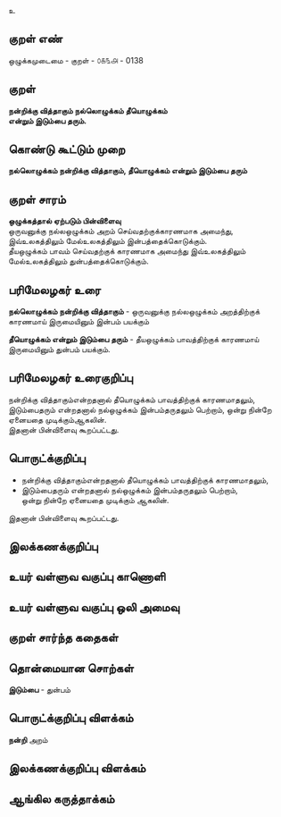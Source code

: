 உ

## குறள் எண் 

ஒழுக்கமுடைமை - குறள் - ௦௧௩௮ - 0138  

## குறள் 

**நன்றிக்கு வித்தாகும் நல்லொழுக்கம் தீயொழுக்கம்  
என்றும் இடும்பை தரும்.** 

## கொண்டு கூட்டும் முறை

**நல்லொழுக்கம் நன்றிக்கு வித்தாகும், தீயொழுக்கம் என்றும் இடும்பை தரும்**

## குறள் சாரம் 

**ஒழுக்கத்தால் ஏற்படும் பின்விளைவு**  
ஒருவனுக்கு நல்லஒழுக்கம் அறம் செய்வதற்குக்காரணமாக அமைந்து, இவ்உலகத்திலும் மேல்உலகத்திலும் இன்பத்தைக்கொடுக்கும்.  
தீயஒழுக்கம் பாவம் செய்வதற்குக் காரணமாக அமைந்து இவ்உலகத்திலும் மேல்உலகத்திலும் துன்பத்தைக்கொடுக்கும்.  

## பரிமேலழகர் உரை

**நல்லொழுக்கம் நன்றிக்கு வித்தாகும்** -  ஒருவனுக்கு நல்லஒழுக்கம் அறத்திற்குக் காரணமாய் இருமையினும் இன்பம் பயக்கும்  

**தீயொழுக்கம் என்றும் இடும்பை தரும்** - தீயஒழுக்கம் பாவத்திற்குக் காரணமாய் இருமையினும் துன்பம் பயக்கும்.   

## பரிமேலழகர் உரைகுறிப்பு   

நன்றிக்கு வித்தாகும்என்றதனால் தீயொழுக்கம் பாவத்திற்குக் காரணமாதலும், இடும்பைதரும் என்றதனால் நல்ஒழுக்கம் இன்பம்தருதலும் பெற்றாம், ஒன்று நின்றே ஏனையதை முடிக்கும்ஆகலின்.  
இதனான் பின்விளைவு கூறப்பட்டது.  

## பொருட்க்குறிப்பு 

* நன்றிக்கு வித்தாகும்என்றதனால் தீயொழுக்கம் பாவத்திற்குக் காரணமாதலும்,  
 * இடும்பைதரும் என்றதனால் நல்ஒழுக்கம் இன்பம்தருதலும் பெற்றாம்,  
 ஒன்று நின்றே ஏனையதை முடிக்கும் ஆகலின். 
 
இதனான் பின்விளைவு கூறப்பட்டது. 

## இலக்கணக்குறிப்பு  


## உயர் வள்ளுவ வகுப்பு காணொளி


## உயர் வள்ளுவ வகுப்பு ஒலி அமைவு 

 
## குறள் சார்ந்த கதைகள் 


## தொன்மையான சொற்கள்

**இடும்பை** - துன்பம்   

## பொருட்க்குறிப்பு விளக்கம்

**நன்றி** அறம்   

## இலக்கணக்குறிப்பு விளக்கம்


## ஆங்கில கருத்தாக்கம் 


